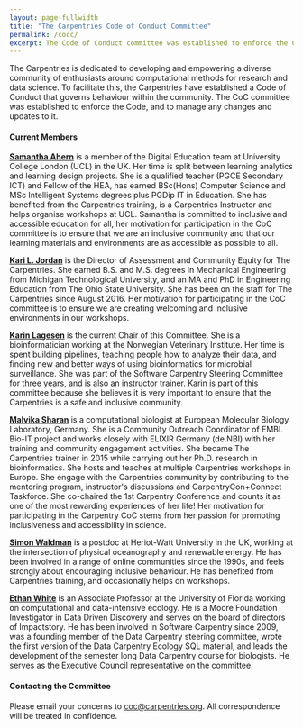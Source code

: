 ```yaml
---
layout: page-fullwidth
title: "The Carpentries Code of Conduct Committee"
permalink: /cocc/
excerpt: The Code of Conduct committee was established to enforce the Code, and to manage any changes and updates to it..
---
```


The Carpentries is dedicated to developing and empowering a diverse community of enthusiasts around computational methods 
for research and data science. To facilitate this, the Carpentries have established a Code of Conduct that governs 
behaviour within the community. The CoC committee was established to enforce the Code, and to manage any changes and updates to it.

#### Current Members

[**Samantha Ahern**](https://github.com/quirksahern) is a member of the Digital Education team at University College London (UCL) in the UK. Her time is split between learning analytics and learning design projects. She is a qualified teacher (PGCE Secondary ICT) and Fellow of the HEA, has earned BSc(Hons) Computer Science and MSc Intelligent Systems degrees plus PGDip IT in Education. She has benefited from the Carpentries training, is a Carpentries Instructor and helps organise workshops at UCL. Samantha is committed to inclusive and accessible education for all, her motivation for participation in the CoC committee is to ensure that we are an inclusive community and that our learning materials and environments are as accessible as possible to all.

[**Kari L. Jordan**](https://github.com/kariljordan) is the Director of Assessment and Community Equity for The Carpentries. She earned B.S. and M.S. degrees in Mechanical Engineering from Michigan Technological University, and an MA and PhD in Engineering Education from The Ohio State University. She has been on the staff for The Carpentries since August 2016. Her motivation for participating in the CoC committee is to ensure we are creating welcoming and inclusive environments in our workshops.

[**Karin Lagesen**](https://github.com/karinlag) is the current Chair of this Committee. She is a bioinformatician working at the Norwegian Veterinary Institute. Her time is spent building pipelines, teaching people how to analyze their data, and finding new and better ways of using bioinformatics for microbial surveillance. She was part of the Software Carpentry Steering Committee for three years, and is also an instructor trainer. Karin is part of this committee because she believes it is very important to ensure that the Carpentries is a safe and inclusive community.

[**Malvika Sharan**](https://github.com/malvikasharan) is a computational biologist at European Molecular Biology Laboratory, Germany. She is a Community Outreach Coordinator of EMBL Bio-IT project and works closely with ELIXIR Germany (de.NBI) with her training and community engagement activities. She became The Carpentries trainer in 2015 while carrying out her Ph.D. research in bioinformatics. She hosts and teaches at multiple Carpentries workshops in Europe. She engage with the Carpentries community by contributing to the mentoring program, instructor's discussions and CarpentryCon+Connect Taskforce. She co-chaired the 1st Carpentry Conference and counts it as one of the most rewarding experiences of her life! Her motivation for participating in the Carpentry CoC stems from her passion for promoting inclusiveness and accessibility in science.

[**Simon Waldman**](https://github.com/swaldman3) is a postdoc at Heriot-Watt University in the UK, working at the intersection of physical oceanography and renewable energy. He has been involved in a range of online communities since the 1990s, and feels strongly about encouraging inclusive behaviour. He has benefited from Carpentries training, and occasionally helps on workshops.

[**Ethan White**](https://github.com/ethanwhite) is an Associate Professor at the University of Florida working on
computational and data-intensive ecology. He is a Moore Foundation Investigator
in Data Driven Discovery and serves on the board of directors of Impactstory. He
has been involved in Software Carpentry since 2009, was a founding member of
the Data Carpentry steering committee, wrote the first version of the Data
Carpentry Ecology SQL material, and leads the development of the semester long
Data Carpentry course for biologists. He serves as the Executive Council representative
on the committee.

#### Contacting the Committee     
Please email your concerns to [coc@carpentries.org](mailto:coc@carpentries.org). All correspondence will be treated in confidence.
